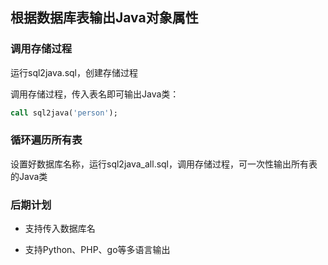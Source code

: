 ## 根据数据库表输出Java对象属性

### 调用存储过程

运行sql2java.sql，创建存储过程

调用存储过程，传入表名即可输出Java类：
```sql
call sql2java('person');
```

### 循环遍历所有表

设置好数据库名称，运行sql2java_all.sql，调用存储过程，可一次性输出所有表的Java类

### 后期计划

* 支持传入数据库名 

* 支持Python、PHP、go等多语言输出